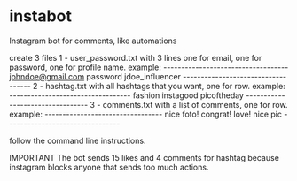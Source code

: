 # instabot
Instagram bot for comments, like automations

create 3 files
1 - user_password.txt with 3 lines one for email, one for password, one for profile name.
    example:
    -----------------------------------
    johndoe@gmail.com
    password
    jdoe_influencer
    -----------------------------------
2 - hashtag.txt with all hashtags that you want, one for row.
    example:
    ----------------------------------
    fashion
    instagood
    picoftheday
    ---------------------------------
3 - comments.txt with a list of comments, one for row.
    example:
    ---------------------------------
    nice foto!
    congrat!
    love!
    nice pic
    --------------------------------
    
follow the command line instructions.

IMPORTANT
The bot sends 15 likes and 4 comments for hashtag because instagram blocks anyone that sends too much actions.
